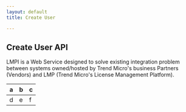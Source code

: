 ```yaml
---
layout: default
title: Create User

---
```


## Create User API
LMPI is a Web Service designed to solve existing integration problem between systems owned/hosted by Trend Micro's business Partners (Vendors) and LMP (Trend Micro's License Management Platform).


a | b | c
-- | -- | -- 
d | e | f

